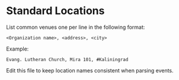 # Standard Locations

List common venues one per line in the following format:

```
<Organization name>, <address>, <city>
```

Example:

```
Evang. Lutheran Church, Mira 101, #Kaliningrad
```

Edit this file to keep location names consistent when parsing events.
